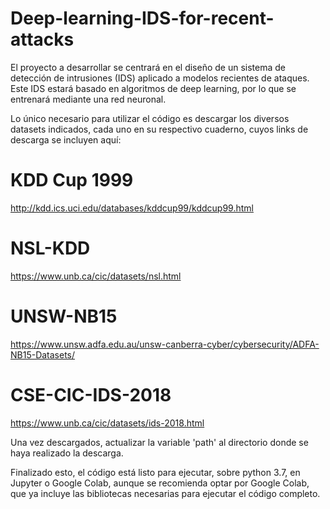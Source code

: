 # Deep-learning-IDS-for-recent-attacks
El proyecto a desarrollar se centrará en el diseño de un sistema de detección de intrusiones (IDS) aplicado a modelos recientes de ataques. Este IDS estará basado en algoritmos de deep learning, por lo que se entrenará mediante una red neuronal.

Lo único necesario para utilizar el código es descargar los diversos datasets indicados, cada uno en su respectivo cuaderno, cuyos links de descarga se incluyen aquí:

# KDD Cup 1999
http://kdd.ics.uci.edu/databases/kddcup99/kddcup99.html

# NSL-KDD
https://www.unb.ca/cic/datasets/nsl.html

# UNSW-NB15
https://www.unsw.adfa.edu.au/unsw-canberra-cyber/cybersecurity/ADFA-NB15-Datasets/

# CSE-CIC-IDS-2018
https://www.unb.ca/cic/datasets/ids-2018.html

Una vez descargados, actualizar la variable 'path' al directorio donde se haya realizado la descarga.

Finalizado esto, el código está listo para ejecutar, sobre python 3.7, en Jupyter o Google Colab, aunque se recomienda optar por Google Colab, que ya incluye las bibliotecas necesarias para ejecutar el código completo.
